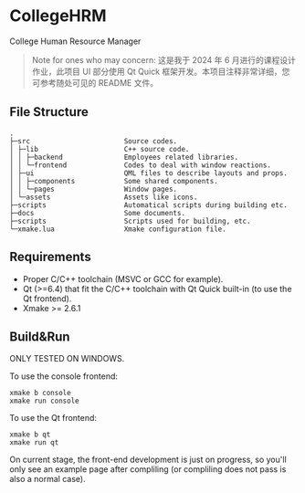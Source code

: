 # CollegeHRM

College Human Resource Manager

> Note for ones who may concern: 这是我于 2024 年 6 月进行的课程设计作业，此项目 UI 部分使用 Qt Quick 框架开发。本项目注释非常详细，您可参考随处可见的 README 文件。

## File Structure

```
.
├─src                       Source codes.
│ ├─lib                     C++ source code.
│ │ ├─backend               Employees related libraries.
│ │ └─frontend              Codes to deal with window reactions.
│ ├─ui                      QML files to describe layouts and props.
│ │ ├─components            Some shared components.
│ │ └─pages                 Window pages.
│ └─assets                  Assets like icons.
├─scripts                   Automatical scripts during building etc.
├─docs                      Some documents.
├─scripts                   Scripts used for building, etc.
└─xmake.lua                 Xmake configuration file.
```

## Requirements

+ Proper C/C++ toolchain (MSVC or GCC for example).
+ Qt (>=6.4) that fit the C/C++ toolchain with Qt Quick built-in (to use the Qt frontend).
+ Xmake >= 2.6.1

## Build&Run

ONLY TESTED ON WINDOWS.

To use the console frontend:

```
xmake b console
xmake run console
```

To use the Qt frontend:

```
xmake b qt
xmake run qt
```

On current stage, the front-end development is just on progress, so you'll only see an example page after compliling (or compliling does not pass is also a normal case).